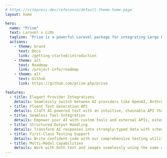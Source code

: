 ```yaml
---
# https://vitepress.dev/reference/default-theme-home-page
layout: home

hero:
  name: "Prism"
  text: Laravel x LLMs
  tagline: "Prism is a powerful Laravel package for integrating Large Language Models (LLMs) into your applications."
  actions:
    - theme: brand
      text: Docs
      link: /getting-started/introduction
    - theme: alt
      text: Roadmap
      link: /project-info/roadmap
    - theme: alt
      text: Github
      link: https://github.com/prism-php/prism

features:
  - title: Elegant Provider Integrations
    details: Seamlessly switch between AI providers like OpenAI, Anthropic, and Ollama with a clean, expressive syntax you'll love.
  - title: Fluent Text Generation API
    details: Craft AI-powered text with an intuitive, chainable API that feels right at home in your Laravel projects.
  - title: Seamless Tool Integration
    details: Empower your AI with custom tools and external APIs, extending its capabilities with Laravel-like simplicity.
  - title: Structured Output Handling
    details: Transform AI responses into strongly-typed data with schema validation and rich object mapping - perfect for building robust APIs and applications.
  - title: First-Class Testing Support
    details: Write confident code with our comprehensive testing utilities, including response faking and detailed assertion helpers that make unit testing a breeze.
  - title: Multi-Modal Capabilities
    details: Work with both text and images seamlessly using the same elegant API, enabling rich visual understanding and context-aware responses.
---
```

